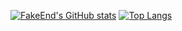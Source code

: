 
[![FakeEnd's GitHub stats](https://github-readme-stats.vercel.app/api?username=FakeEnd&show_icons=true&theme=radical)](https://github.com/anuraghazra/github-readme-stats)
[![Top Langs](https://github-readme-stats.vercel.app/api/top-langs/?username=FakeEnd)](https://github.com/anuraghazra/github-readme-stats)

